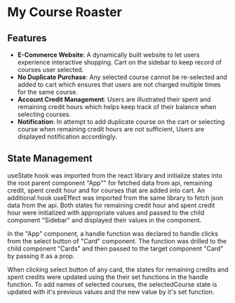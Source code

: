 # My Course Roaster

## Features

- **E-Commerce Website**: A dynamically built website to let users experience interactive shopping. Cart on the sidebar to keep record of courses user selected.
- **No Duplicate Purchase**: Any selected course cannot be re-selected and added to cart which ensures that users are not charged multiple times for the same course.
- **Account Credit Management**: Users are illustrated their spent and remaining credit hours which helps keep track of their balance when selecting courses.
- **Notification**: In attempt to add duplicate course on the cart or selecting course when remaining credit hours are not sufficient, Users are displayed notification accordingly.

## State Management

useState hook was imported from the react library and initialize states into the root parent component "App"" for fetched data from api, remaining credit, spent credit hour and for courses that are added into cart. An additional hook useEffect was imported from the same library to fetch json data from the api. Both states for remaining credit hour and spent credit hour were initialized with appropriate values and passed to the child component "Sidebar" and displayed their values in the component.

In the "App" component, a handle function was declared to handle clicks from the select button of "Card" component. The function was drilled to the child component "Cards" and then passed to the target component "Card" by passing it as a prop.

When clicking select button of any card, the states for remaining credits and spent credits were updated using the their set functions in the handle function. To add names of selected courses, the selectedCourse state is updated with it's previous values and the new value by it's set function.
